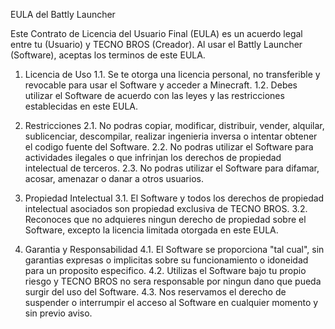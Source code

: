 EULA del Battly Launcher

Este Contrato de Licencia del Usuario Final (EULA) es un acuerdo legal entre tu (Usuario) y TECNO BROS (Creador). Al usar el Battly Launcher (Software), aceptas los terminos de este EULA.

1. Licencia de Uso
1.1. Se te otorga una licencia personal, no transferible y revocable para usar el Software y acceder a Minecraft.
1.2. Debes utilizar el Software de acuerdo con las leyes y las restricciones establecidas en este EULA.

2. Restricciones
2.1. No podras copiar, modificar, distribuir, vender, alquilar, sublicenciar, descompilar, realizar ingenieria inversa o intentar obtener el codigo fuente del Software.
2.2. No podras utilizar el Software para actividades ilegales o que infrinjan los derechos de propiedad intelectual de terceros.
2.3. No podras utilizar el Software para difamar, acosar, amenazar o danar a otros usuarios.

3. Propiedad Intelectual
3.1. El Software y todos los derechos de propiedad intelectual asociados son propiedad exclusiva de TECNO BROS.
3.2. Reconoces que no adquieres ningun derecho de propiedad sobre el Software, excepto la licencia limitada otorgada en este EULA.

4. Garantia y Responsabilidad
4.1. El Software se proporciona "tal cual", sin garantias expresas o implicitas sobre su funcionamiento o idoneidad para un proposito especifico.
4.2. Utilizas el Software bajo tu propio riesgo y TECNO BROS no sera responsable por ningun dano que pueda surgir del uso del Software.
4.3. Nos reservamos el derecho de suspender o interrumpir el acceso al Software en cualquier momento y sin previo aviso.